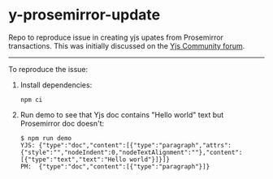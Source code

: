 # y-prosemirror-update
Repo to reproduce issue in creating yjs upates from Prosemirror transactions. This was initially discussed on the [Yjs Community forum](https://discuss.yjs.dev/t/create-yjs-prosemirror-updates-programmatically/1111).

---

To reproduce the issue:
1. Install dependencies:
   ```
   npm ci
   ```
2. Run demo to see that Yjs doc contains "Hello world" text but Prosemirror doc doesn't:
   ```
   $ npm run demo
   YJS: {"type":"doc","content":[{"type":"paragraph","attrs":{"style":"","nodeIndent":0,"nodeTextAlignment":""},"content":[{"type":"text","text":"Hello world"}]}]}
   PM:  {"type":"doc","content":[{"type":"paragraph"}]}
   ```
